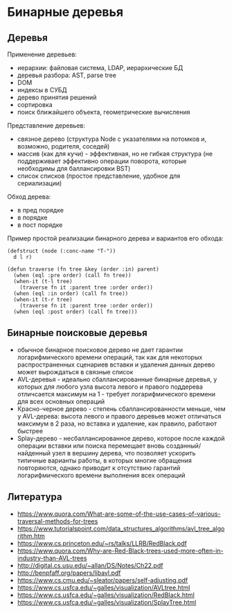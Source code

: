 # Бинарные деревья

## Деревья

Применение деревьев:

- иерархии: файловая система, LDAP, иерархические БД
- деревья разбора: AST, parse tree
- DOM
- индексы в СУБД
- дерево принятия решений
- сортировка
- поиск ближайшего объекта, геометрические вычисления

Представление деревьев:

- связное дерево (структура Node с указателями на потомков и, возможно, родителя, соседей)
- массив (как для кучи) - эффективная, но не гибкая структура (не поддерживает эффективно операции поворота, которые необходимы для баллансировки BST)
- список списков (простое представление, удобное для сериализации)

Обход дерева:

- в пред порядке
- в порядке
- в пост порядке

Пример простой реализации бинарного дерева и вариантов его обхода:

```
(defstruct (node (:conc-name "T-"))
  d l r)

(defun traverse (fn tree &key (order :in) parent)
  (when (eql :pre order) (call fn tree))
  (when-it (t-l tree)
    (traverse fn it :parent tree :order order))
  (when (eql :in order) (call fn tree))
  (when-it (t-r tree)
    (traverse fn it :parent tree :order order))
  (when (eql :post order) (call fn tree)))
```


## Бинарные поисковые деревья

- обычное бинарное поисковое дерево не дает гарантии логарифмического времени операций, так как для некоторых распространенных сценариев вставки и удаления данных дерево может вырождаться в связные список
- AVL-деревья - идеально сбаллансированные бинарные деревья, у которых для любого узла высота левого и правого поддерева отличсается максимум на 1 - требует логарифмического времени для всех основных операций
- Красно-черное дерево - степень сбаллансированности меньше, чем у AVL-дерева: высота левого и правого деревьев может отличаться максимум в 2 раза, но вставка и удаление, как правило, работают быстрее
- Splay-дерево - несбаллансированное дерево, которое после каждой операции вставки или поиска перемещает вновь созданный/найденный узел в вершину дерева, что позволяет ускорить типичные варианты работы, в которых многие обращения повторяются, однако приводит к отсутствию гарантий логарифмического времени выполнения всех операций


## Литература

- https://www.quora.com/What-are-some-of-the-use-cases-of-various-traversal-methods-for-trees
- https://www.tutorialspoint.com/data_structures_algorithms/avl_tree_algorithm.htm
- https://www.cs.princeton.edu/~rs/talks/LLRB/RedBlack.pdf
- https://www.quora.com/Why-are-Red-Black-trees-used-more-often-in-industry-than-AVL-trees
- http://digital.cs.usu.edu/~allan/DS/Notes/Ch22.pdf
- http://benpfaff.org/papers/libavl.pdf
- https://www.cs.cmu.edu/~sleator/papers/self-adjusting.pdf
- https://www.cs.usfca.edu/~galles/visualization/AVLtree.html
- https://www.cs.usfca.edu/~galles/visualization/RedBlack.html
- https://www.cs.usfca.edu/~galles/visualization/SplayTree.html

